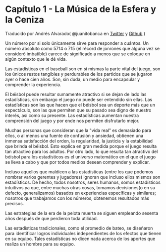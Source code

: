 # Capítulo 1 - La Música de la Esfera y la Ceniza

Traducido por Andrés Alvarado( @juanitobanca en [Twitter](https://twitter.com/juanitobanca) y [Github](https://github.com/juanitobanca) )

Un número por si solo únicamente sirve para responder a cuántos. Un número absoluto como 5714 o 715 (el récord de jonrones que alguna vez se consideró imbatible) carece de significado a menos que se coloque en algún contexto que le dé vida.

Las estadísticas en el baseball son en sí mismas la parte vital del juego, son los únicos restos tangibles y perdurables de los partidos que se jugaron ayer o hace cien años. Son, sin duda, un medio para encapsular y comprender la experiencia.

El béisbol puede resultar sumamente atractivo si se dejan de lado las estadísticas, sin embargo el juego no puede ser entendido sin ellas. Las estadísticas son las que hacen que el béisbol sea un deporte más que un espectáculo, son las que permiten que su pasado sea digno de nuestro interés, así como su presente. Las estadísticas aumentan nuestra comprensión del juego y por ende nos permiten disfrutarlo mejor.

Muchas personas que consideran que la "vida real" es demasiado para ellos, o al menos una fuente de confusión y ansiedad, obtienen una inmensa satisfacción del orden, la regularidad, la justicia y la estabilidad que brinda el béisbol. Esto explica en gran medida porque el juego resulta tan atractivo para los adultos. Por otro lado, lo que resulta tan atractivo del béisbol para los estadísticos es el universo matemático en el que el juego se lleva a cabo y que por todos medios desean comprender y explicar.

Incluso aquellos que maldicen a las estadísticas (entre los que podemos nombrar varios gerentes y jugadores) ignoran que incluso ellos mismos son estadísticos. De hecho, todos nosotros, seres humanos, somos estadísticos intuitivos ya que, entre muchas otras cosas, tomamos decisiones(o en su defecto, generalizamos) basados en experiencias específicas y similares; nosotros que trabajamos con los números, obtenemos resultados más precisos.

Las estrategias de la era de la pelota muerta se siguen empleando sesenta años después de que perdieron toda utilidad.

Las estadísticas tradicionales, como el promedio de bateo, se diseñaron para identificar logros individuales independientes de los efectos que tienen en su equipo. Tales estadísticas no dicen nada acerca de los aportes que realiza un hombre para su equipo.
